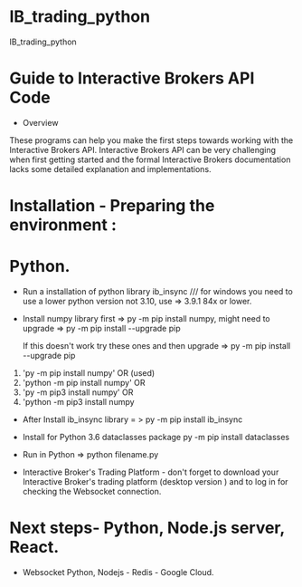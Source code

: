 # IB_trading_python
IB_trading_python

#  Guide to Interactive Brokers API Code 


* Overview 

These programs can help you make the first steps towards working with the Interactive Brokers API. Interactive Brokers API can be very challenging when first getting started and the formal Interactive Brokers documentation lacks some detailed explanation and implementations.


#  Installation  - Preparing the environment : 

# Python.

* Run a installation of python library ib_insync /// for windows you need to use a lower python version not 3.10, use => 3.9.1 84x or lower.

* Install numpy library first => py -m pip install numpy, might need to upgrade => py -m pip install --upgrade pip

  If this doesn't work try these ones and then upgrade => py -m pip install --upgrade pip

1. 'py -m pip install numpy' OR (used)
2. 'python -m pip install numpy' OR
3. 'py -m pip3 install numpy' OR
4. 'python -m pip3 install numpy

* After Install ib_insync library = > py -m pip install ib_insync


* Install for Python 3.6  dataclasses package py -m pip install dataclasses

* Run in Python => python filename.py


* Interactive Broker's Trading Platform - don't forget to download your Interactive Broker's trading platform (desktop version ) and to log in for checking the Websocket connection.

# Next steps- Python, Node.js server, React.

* Websocket Python, Nodejs - Redis - Google Cloud.


